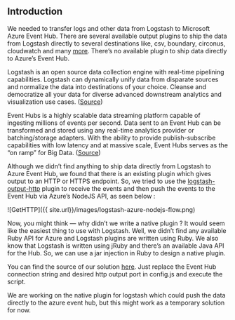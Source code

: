 ## Introduction

We needed to transfer logs and other data from Logstash to Microsoft Azure Event Hub. There are several available output plugins to ship the data from Logstash directly to several destinations like, csv, boundary, circonus, cloudwatch and many [more][output-plugins]. There’s no available plugin to ship data directly to Azure’s Event Hub.

Logstash is an open source data collection engine with real-time pipelining capabilities. Logstash can dynamically unify data from disparate sources and normalize the data into destinations of your choice. Cleanse and democratize all your data for diverse advanced downstream analytics and visualization use cases. ([Source][logstash])

Event Hubs is a highly scalable data streaming platform capable of ingesting millions of events per second. Data sent to an Event Hub can be transformed and stored using any real-time analytics provider or batching/storage adapters. With the ability to provide publish-subscribe capabilities with low latency and at massive scale, Event Hubs serves as the “on ramp” for Big Data. ([Source][eventhub])

Although we didn’t find anything to ship data directly from Logstash to Azure Event Hub, we found that there is an existing plugin which gives output to an HTTP or HTTPS endpoint. So, we tried to use the [logstash-output-http][logstash-output-http] plugin to receive the events and then push the events to the Event Hub via Azure’s NodeJS API, as seen below :

![GetHTTP]({{ site.url}}/images/logstash-azure-nodejs-flow.png)

Now, you might think — why didn’t we  write a native plugin ? It would seem like the easiest thing to use with Logstash. Well, we didn’t find any available Ruby API for Azure and Logstash plugins are written using Ruby. We also know that Logstash is written using jRuby and there’s an available Java API for the Hub. So, we can use a jar injection in Ruby to design a native plugin.


You can find the source of our solution [here][source]. Just replace the Event Hub connection string and desired http output port in config.js and execute the script.

We are working on the native plugin for logstash which could push the data directly to the azure event hub, but this might work as a temporary solution for now.

[logstash]: https://www.elastic.co/guide/en/logstash/current/introduction.html
[eventhub]: https://docs.microsoft.com/en-us/azure/event-hubs/event-hubs-what-is-event-hubs
[output-plugins]: https://www.elastic.co/guide/en/logstash/current/output-plugins.html
[logstash-output-http]: https://github.com/logstash-plugins/logstash-output-http
[source]: https://github.com/linkbynet/OPS2.0/tree/master/lemur
